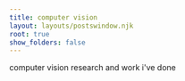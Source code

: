 ```yaml
---
title: computer vision
layout: layouts/postswindow.njk
root: true
show_folders: false
---
```

computer vision research and work i've done